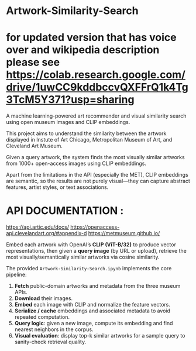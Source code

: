 # Artwork-Similarity-Search
# for updated version that has voice over and wikipedia description please see  https://colab.research.google.com/drive/1uwCC9kddbccvQXFFrQ1k4Tg3TcM5Y371?usp=sharing
A machine learning-powered art recommender and visual similarity search using open museum images and CLIP embeddings.

This project aims to understand the similarity between the artwork displayed in Instute of Art Chicago, Metropolitan Museum of Art, and Cleveland Art Museum. 

Given a query artwork, the system finds the most visually similar artworks from 1000+ open-access images using CLIP embeddings.

Apart from the limitations in the API (especially the MET), CLIP embeddings are semantic, so the results are not purely visual—they can capture abstract features, artist styles, or text associations.

# API DOCUMENTATION :
https://api.artic.edu/docs/
https://openaccess-api.clevelandart.org/#appendix-d
https://metmuseum.github.io/


Embed each artwork with OpenAI’s **CLIP (ViT-B/32)** to produce vector representations, then given a **query image** (by URL or upload), retrieve the most visually/semantically similar artworks via cosine similarity.


The provided `Artwork-Similarity-Search.ipynb` implements the core pipeline:
1. **Fetch** public-domain artworks and metadata from the three museum APIs.
2. **Download** their images.
3. **Embed** each image with CLIP and normalize the feature vectors.
4. **Serialize / cache** embeddings and associated metadata to avoid repeated computation.
5. **Query logic**: given a new image, compute its embedding and find nearest neighbors in the corpus.
6. **Visual evaluation**: display top-k similar artworks for a sample query to sanity-check retrieval quality.
